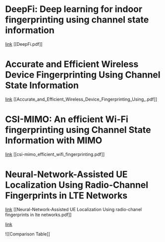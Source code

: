 # DeepFi: Deep learning for indoor fingerprinting using channel state information
[link](https://ieeexplore.ieee.org/abstract/document/7127718)
[[DeepFi.pdf]]

# Accurate and Efficient Wireless Device Fingerprinting Using Channel State Information
[link](https://ieeexplore.ieee.org/abstract/document/8485917)
[[Accurate_and_Efficient_Wireless_Device_Fingerprinting_Using_.pdf]]

# CSI-MIMO: An efficient Wi-Fi fingerprinting using Channel State Information with MIMO
[link](https://www.sciencedirect.com/science/article/pii/S1574119215001406)
[[csi-mimo_efficient_wifi_fingerprinting.pdf]]

# Neural-Network-Assisted UE Localization Using Radio-Channel Fingerprints in LTE Networks
[link]()
[[Neural-Network-Assisted UE Localization Using radio-chanel fingerprints in lte networks.pdf]]






[link]()

![[Comparison Table]]
